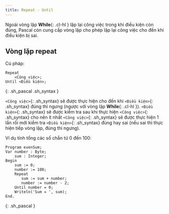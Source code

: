```yaml
---
title: Repeat - Until
---
```


Ngoài vòng lặp **While**{: .cl-hl } lặp lại công việc trong khi điều kiện còn đúng, Pascal còn cung cấp vòng lặp cho phép lặp lại công việc cho đến khi điều kiện bị sai.


## Vòng lặp repeat

Cú pháp:

```
Repeat 
    <Công việc>;
Until <Điều kiện>;
```
{: .sh_pascal .sh_syntax }

`<Công việc>`{: .sh_syntax} sẽ được thực hiện cho đến khi `<Điều kiện>`{: .sh_syntax} đúng thì ngưng (ngược với vòng lặp **While**{: .cl-hl }). `<Điều kiện>`{: .sh_syntax} sẽ được kiểm tra sau khi thực hiện `<Công việc>`{: .sh_syntax} cho nên ít nhất `<Công việc>`{: .sh_syntax} sẽ được thực hiện 1 lần rồi mới kiểm tra `<Điều kiện>`{: .sh_syntax} đúng hay sai (nếu sai thì thực hiện tiếp vòng lặp, đúng thì ngưng).

Ví dụ tính tổng các số chẵn từ 0 đến 100:

```
Program evenSum;
Var number : Byte;
    sum : Integer;
Begin
    sum := 0;
    number := 100;
    Repeat
       sum := sum + number;
       number := number - 2;
    Until number = 0;
    Writeln('Sum = ', sum);
End.
```
{: .sh_pascal }
